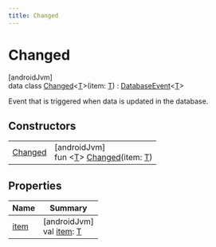 ```yaml
---
title: Changed
---
```



# Changed



[androidJvm]\
data class [Changed](index.html)&lt;[T](index.html)&gt;(item: [T](index.html)) : [DatabaseEvent](../index.html)&lt;[T](index.html)&gt; 

Event that is triggered when data is updated in the database.



## Constructors


| | |
|---|---|
| [Changed](-changed.html) | [androidJvm]<br>fun &lt;[T](index.html)&gt; [Changed](-changed.html)(item: [T](index.html)) |


## Properties


| Name | Summary |
|---|---|
| [item](item.html) | [androidJvm]<br>val [item](item.html): [T](index.html) |

